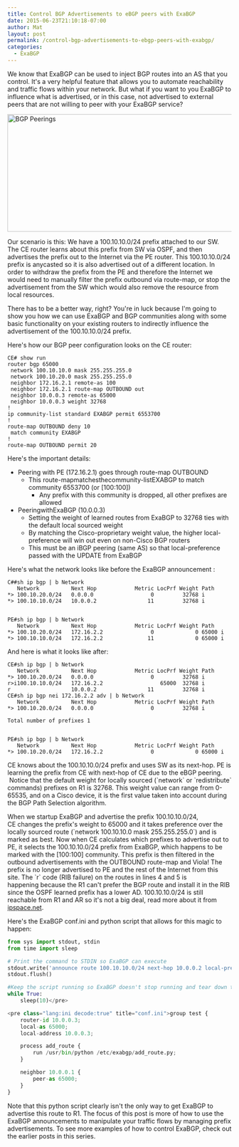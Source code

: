 ```yaml
---
title: Control BGP Advertisements to eBGP peers with ExaBGP
date: 2015-06-23T21:10:18-07:00
author: Mat
layout: post
permalink: /control-bgp-advertisements-to-ebgp-peers-with-exabgp/
categories:
  - ExaBGP
---
```


We know that ExaBGP can be used to inject BGP routes into an AS that you control. It's a very helpful feature that allows you to automate reachability and traffic flows within your network. But what if you want to you ExaBGP to influence what is advertised, or in this case, not advertised to external peers that are not willing to peer with your ExaBGP service?

<img class="aligncenter size-large wp-image-618" src="{{ site.url }}/static/img/exabgp-advertisements.png"  alt="BGP Peerings" width="650" height="264" sizes="(max-width: 650px) 100vw, 650px" />

Our scenario is this: We have a 100.10.10.0/24 prefix attached to our SW. The CE router learns about this prefix from SW via OSPF, and then advertises the prefix out to the Internet via the PE router. This 100.10.10.0/24 prefix is anycasted so it is also advertised out of a different location. In order to withdraw the prefix from the PE and therefore the Internet we would need to manually filter the prefix outbound via route-map, or stop the advertisement from the SW which would also remove the resource from local resources.<!--more-->

There has to be a better way, right? You're in luck because I'm going to show you how we can use ExaBGP and BGP communities along with some basic functionality on your existing routers to indirectly influence the advertisement of the 100.10.10.0/24 prefix.

Here's how our BGP peer configuration looks on the CE router:

```
CE# show run
router bgp 65000
 network 100.10.10.0 mask 255.255.255.0
 network 100.10.20.0 mask 255.255.255.0
 neighbor 172.16.2.1 remote-as 100
 neighbor 172.16.2.1 route-map OUTBOUND out
 neighbor 10.0.0.3 remote-as 65000
 neighbor 10.0.0.3 weight 32768
!
ip community-list standard EXABGP permit 6553700
!
route-map OUTBOUND deny 10
 match community EXABGP
!
route-map OUTBOUND permit 20
```

Here's the important details:

  * Peering with PE (172.16.2.1) goes through route-map OUTBOUND 
      * This route-mapmatchesthecommunity-listEXABGP to match community 6553700 (or [100:100]) 
          * Any prefix with this community is dropped, all other prefixes are allowed
  * PeeringwithExaBGP (10.0.0.3) 
      * Setting the weight of learned routes from ExaBGP to 32768 ties with the default local sourced weight
      * By matching the Cisco-proprietary weight value, the higher local-preference will win out even on non-Cisco BGP routers
      * This must be an iBGP peering (same AS) so that local-preference passed with the UPDATE from ExaBGP

Here's what the network looks like before the ExaBGP announcement :

```
C##sh ip bgp | b Network
   Network          Next Hop            Metric LocPrf Weight Path
*> 100.10.20.0/24   0.0.0.0                  0         32768 i
*> 100.10.10.0/24   10.0.0.2                11         32768 i


PE#sh ip bgp | b Network
   Network          Next Hop            Metric LocPrf Weight Path
*> 100.10.20.0/24   172.16.2.2               0             0 65000 i
*> 100.10.10.0/24   172.16.2.2              11             0 65000 i
```

And here is what it looks like after:

```
CE#sh ip bgp | b Network
   Network          Next Hop            Metric LocPrf Weight Path
*> 100.10.20.0/24   0.0.0.0                  0         32768 i
r>i100.10.10.0/24   172.16.2.2                  65000  32768 i
r                   10.0.0.2                11         32768 i
CE#sh ip bgp nei 172.16.2.2 adv | b Network
   Network          Next Hop            Metric LocPrf Weight Path
*> 100.10.20.0/24   0.0.0.0                  0         32768 i

Total number of prefixes 1


PE#sh ip bgp | b Network
   Network          Next Hop            Metric LocPrf Weight Path
*> 100.10.20.0/24   172.16.2.2               0             0 65000 i
```

CE knows about the 100.10.10.0/24 prefix and uses SW as its next-hop. PE is learning the prefix from CE with next-hop of CE due to the eBGP peering.  Notice that the default weight for locally sourced (\`network\` or \`redistribute\` commands) prefixes on R1 is 32768. This weight value can range from 0-65535, and on a Cisco device, it is the first value taken into account during the BGP Path Selection algorithm.

When we startup ExaBGP and advertise the prefix 100.10.10.0/24, CE changes the prefix's weight to 65000 and it takes preference over the locally sourced route (\`network 100.10.10.0 mask 255.255.255.0\`) and is marked as best. Now when CE calculates which prefixes to advertise out to PE, it selects the 100.10.10.0/24 prefix from ExaBGP, which happens to be marked with the [100:100] community. This prefix is then filtered in the outbound advertisements with the OUTBOUND route-map and Viola! The prefix is no longer advertised to PE and the rest of the Internet from this site. The \`r\` code (RIB failure) on the routes in lines 4 and 5 is happening because the R1 can't prefer the BGP route and install it in the RIB since the OSPF learned prefix has a lower AD. 100.10.10.0/24 is still reachable from R1 and AR so it's not a big deal, read more about it from <a href="http://blog.ipspace.net/2007/12/what-is-bgp-rib-failure.html" target="_blank">ipspace.net</a>.

Here's the ExaBGP conf.ini and python script that allows for this magic to happen:

```python
from sys import stdout, stdin
from time import sleep

# Print the command to STDIN so ExaBGP can execute
stdout.write('announce route 100.10.10.0/24 next-hop 10.0.0.2 local-preference 65000 community [100:100]\n')
stdout.flush()

#Keep the script running so ExaBGP doesn't stop running and tear down the BGP peering
while True:
    sleep(10)</pre>

<pre class="lang:ini decode:true" title="conf.ini">group test {
    router-id 10.0.0.3;
    local-as 65000;
    local-address 10.0.0.3;

    process add_route {
        run /usr/bin/python /etc/exabgp/add_route.py;
    }

    neighbor 10.0.0.1 {
        peer-as 65000;
    }
}
```

Note that this python script clearly isn't the only way to get ExaBGP to advertise this route to R1. The focus of this post is more of how to use the ExaBGP announcements to manipulate your traffic flows by managing prefix advertisements. To see more examples of how to control ExaBGP, check out the earlier posts in this series.